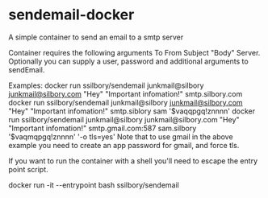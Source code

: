 # sendemail-docker
A simple container to send an email to a smtp server

Container requires the following arguments To From Subject "Body" Server.
Optionally you can supply a user, password and additional arguments to sendEmail.

Examples:
docker run ssilbory/sendemail junkmail@silbory junkmail@silbory.com "Hey" "Important infomation!" smtp.silbory.com
docker run ssilbory/sendemail junkmail@silbory junkmail@silbory.com "Hey" "Important infomation!" smtp.siblory sam '$vaqqpgq!znnnn'
docker run ssilbory/sendemail junkmail@silbory junkmail@silbory.com "Hey" "Important infomation!" smtp.gmail.com:587 sam.silbory '$vaqmqpgq!znnnn' '-o tls=yes'
Note that to use gmail in the above example you need to create an app password for gmail, and force tls.

If you want to run the container with a shell you'll need to escape the entry point script.

docker run -it --entrypoint bash ssilbory/sendemail
